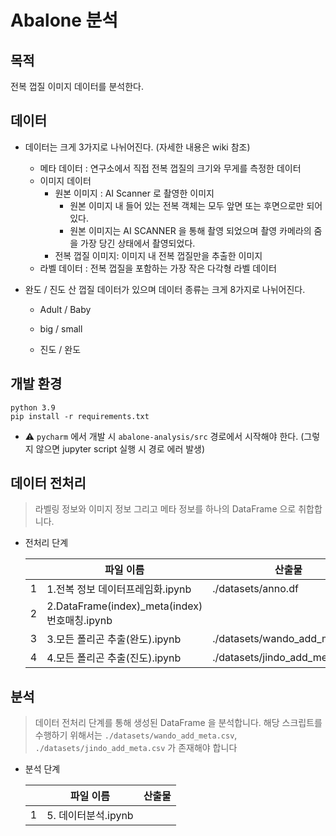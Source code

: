 # Abalone  분석 

## 목적 

전복 껍질 이미지 데이터를 분석한다.

## 데이터 

- 데이터는 크게 3가지로 나뉘어진다. (자세한 내용은 wiki 참조)

  - 메타 데이터 : 연구소에서 직접 전복 껍질의 크기와 무게를 측정한 데이터
  - 이미지 데이터
    - 원본 이미지 : AI Scanner 로 촬영한 이미지
      - 원본 이미지 내 들어 있는 전복 객체는 모두 앞면 또는 후면으로만 되어 있다.
      - 원본 이미지는 AI SCANNER 을 통해 촬영 되었으며 촬영 카메라의 줌을 가장 당긴 상태에서 촬영되었다.
    - 전복 껍질 이미지: 이미지 내 전복 껍질만을 추출한 이미지
  - 라벨 데이터 : 전복 껍질을 포함하는 가장 작은 다각형 라벨 데이터

- 완도 / 진도 산 껍질 데이터가 있으며 데이터 종류는 크게 8가지로 나뉘어진다.

  - Adult / Baby 

  - big / small 

  - 진도 / 완도

    

## 개발 환경

```shell
python 3.9
pip install -r requirements.txt
```

- ⚠️ `pycharm` 에서 개발 시 `abalone-analysis/src` 경로에서 시작해야 한다. (그렇지 않으면 jupyter script 실행 시 경로 에러 발생)



## 데이터 전처리

> 라벨링 정보와 이미지 정보 그리고 메타 정보를 하나의 DataFrame 으로 취합합니다. 

- 전처리 단계 

  |      | 파일 이름                                          | 산출물                        |
  | ---- |------------------------------------------------| ----------------------------- |
  | 1    | 1.전복 정보 데이터프레임화.ipynb           | ./datasets/anno.df            |
  | 2    | 2.DataFrame(index)_meta(index)번호매칭.ipynb |                               |
  | 3    | 3.모든 폴리곤 추출(완도).ipynb            | ./datasets/wando_add_meta.csv |
  | 4    | 4.모든 폴리곤 추출(진도).ipynb            | ./datasets/jindo_add_meta.csv |

## 분석

> 데이터 전처리 단계를 통해 생성된 DataFrame 을 분석합니다.
> 해당 스크립트를 수행하기 위해서는 `./datasets/wando_add_meta.csv`, `./datasets/jindo_add_meta.csv` 가 존재해야 합니다

- 분석 단계

  |      | 파일 이름           | 산출물 |
  | ---- | ------------------- | ------ |
  | 1    | 5. 데이터분석.ipynb |        |
